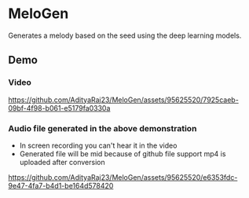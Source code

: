 # MeloGen
Generates a melody based on the seed using the deep learning models.

## Demo

### Video

https://github.com/AdityaRaj23/MeloGen/assets/95625520/7925caeb-09bf-4f98-b061-e5179fa0330a

### Audio file generated in the above demonstration 
- In screen recording you can't hear it in the video
- Generated file will be mid because of github file support mp4 is uploaded after conversion

https://github.com/AdityaRaj23/MeloGen/assets/95625520/e6353fdc-9e47-4fa7-b4d1-be164d578420

